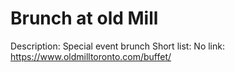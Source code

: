 # Brunch at old Mill

Description: Special event brunch
Short list: No
link: https://www.oldmilltoronto.com/buffet/